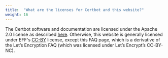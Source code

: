 ```yaml
---
title:  "What are the licenses for Certbot and this website?"
weight: 16
---
```


The Certbot software and documentation are licensed under the Apache 2.0 license as described [here](https://raw.githubusercontent.com/certbot/certbot/master/LICENSE.txt). Otherwise, this website is generally licensed under EFF's [CC-BY](https://creativecommons.org/licenses/by-nc/2.0/) license, except this FAQ page, which is a derivative of the Let’s Encryption FAQ (which was licensed under Let’s Encrypt’s CC-BY-NC).
